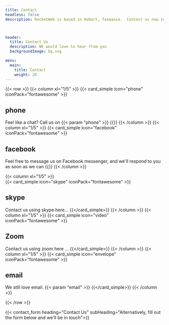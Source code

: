 ```yaml
---
title: Contact
headless: false
description: RocketWeb is based in Hobart, Tasmania.  Contact us now to talk to us about your next web project



header:
  title: Contact Us
  description: WE would love to hear from you
  backgroundImage: bg.svg

menu:
  main:
    title: Contact
    weight: 20
---
```



{{< row >}}
  {{< column xl="1/5" >}}
    {{< card_simple icon="phone" iconPack="fontawesome" >}}
   
   <h2>phone</h2> 
Feel like a chat?  Call us on {{< param "phone" >}}
    {{</card_simple>}}   
  {{< /column >}} 
  {{< column xl="1/5" >}}
    {{< card_simple icon="facebook" iconPack="fontawesome" >}}
    <h2>facebook</h2> 
    Feel free to message us on Facebook messenger, and we'll respond to you as soon as we can
    {{</card_simple>}}
  {{< /column >}}

   {{< column xl="1/5" >}}   
    {{< card_simple icon="skype" iconPack="fontawesome" >}}
    <h2>skype</h2>
    Contact us using skype here...
    {{</card_simple>}}
  {{< /column >}}
     {{< column xl="1/5" >}} 
    {{< card_simple icon="video" iconPack="fontawesome" >}}
     <h2>Zoom</h2>
    Contact us using zoom here ...
    {{</card_simple>}}
  {{< /column >}}
     {{< column xl="1/5" >}} 
    {{< card_simple icon="envelope" iconPack="fontawesome" >}}
    <h2>email</h2>
    We still love email.  {{< param "email" >}}
    {{</card_simple>}}
  {{< /column >}}

{{< /row >}}


{{< contact_form heading="Contact Us" subHeading="Alternatively, fill out the form below and we'll be in touch">}}



